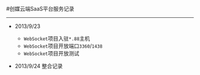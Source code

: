 #创媒云端SaaS平台服务记录

------------------

- 2013/9/23
  - `WebSocket`项目入驻`*.88`主机
  - `WebSocket`项目开放端口`3360`/`1438`
  - `WebSocket`项目开放测试

- 2013/9/24
  整合记录
